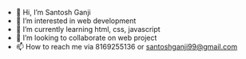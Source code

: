 - 👋 Hi, I’m Santosh Ganji
- 👀 I’m interested in web development
- 🌱 I’m currently learning html, css, javascript
- 💞️ I’m looking to collaborate on web project
- 📫 How to reach me via 8169255136 or santoshganji99@gmail.com

<!---
santoshrks7/santoshrks7 is a ✨ special ✨ repository because its `README.md` (this file) appears on your GitHub profile.
You can click the Preview link to take a look at your changes.
--->

